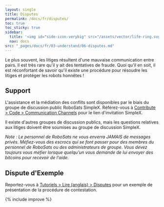 ```yaml
---
layout: single
title: Disputes
permalink: /docs/fr/disputes/
toc: true
toc_sticky: true
sidebar:
  title: '<img id="side-icon-verybig" src="/assets/vector/life-ring.svg"/>Disputes'
  nav: docs
src: "_pages/docs/fr/03-understand/06-disputes.md"
---
```


Le plus souvent, les litiges résultent d'une mauvaise communication entre pairs. Il est très rare qu'il y ait des tentatives de fraude. Quoi qu'il en soit, il est réconfortant de savoir qu'il existe une procédure pour résoudre les litiges et protéger les robots honnêtes !

## **Support**

L'assistance et la médiation des conflits sont disponibles par le biais du groupe de discussion public RoboSats SimpleX. Référez-vous à [Contribute > Code > Communication Channels](/contribute/code/#communication-channels) pour le lien d'invitation SimpleX.

Il existe d'autres groupes de discussion publics, mais les questions relatives aux litiges doivent être soumises au groupe de discussion SimpleX.

*Note : Le personnel de RoboSats ne vous enverra JAMAIS de messages privés. Méfiez-vous des escrocs qui se font passer pour des membres du personnel de RoboSats ou des administrateurs de groupe. Vous devez toujours vous méfier lorsque quelqu'un vous demande de lui envoyer des bitcoins pour recevoir de l'aide.*

## **Dispute d'Exemple**

Reportez-vous à [Tutoriels > Lire (anglais) > Disputes](/read/en/#disputes) pour un exemple de présentation de la procédure de contestation.

{% include improve %}

